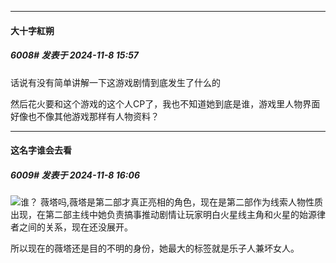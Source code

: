 ﻿
*****

####  大十字紅朔  
##### 6008#       发表于 2024-11-8 15:57

话说有没有简单讲解一下这游戏剧情到底发生了什么的

然后花火要和这个游戏的这个人CP了，我也不知道她到底是谁，游戏里人物界面好像也不像其他游戏那样有人物资料？


*****

####  这名字谁会去看  
##### 6009#       发表于 2024-11-8 16:06

<img src="https://static.saraba1st.com/image/smiley/face2017/065.png" referrerpolicy="no-referrer">谁？ 薇塔吗,薇塔是第二部才真正亮相的角色，现在是第二部作为线索人物性质出现，在第二部主线中她负责搞事推动剧情让玩家明白火星线主角和火星的始源律者之间的关系，现在还没展开。

所以现在的薇塔还是目的不明的身份，她最大的标签就是乐子人兼坏女人。

